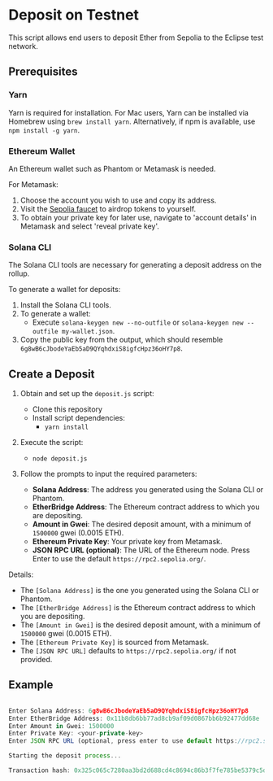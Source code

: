 # Deposit on Testnet

This script allows end users to deposit Ether from Sepolia to the Eclipse test network.

## Prerequisites

### Yarn

Yarn is required for installation. For Mac users, Yarn can be installed via Homebrew using `brew install yarn`. Alternatively, if npm is available, use `npm install -g yarn`.

### Ethereum Wallet

An Ethereum wallet such as Phantom or Metamask is needed.

For Metamask:

1. Choose the account you wish to use and copy its address.
2. Visit the [Sepolia faucet](https://sepoliafaucet.com/) to airdrop tokens to yourself.
3. To obtain your private key for later use, navigate to 'account details' in Metamask and select 'reveal private key'.

### Solana CLI

The Solana CLI tools are necessary for generating a deposit address on the rollup.

To generate a wallet for deposits:

1. Install the Solana CLI tools.
2. To generate a wallet:
   - Execute `solana-keygen new --no-outfile` or `solana-keygen new --outfile my-wallet.json`.
3. Copy the public key from the output, which should resemble `6g8wB6cJbodeYaEb5aD9QYqhdxiS8igfcHpz36oHY7p8`.

## Create a Deposit

1. Obtain and set up the `deposit.js` script:
   - Clone this repository
   - Install script dependencies:
     - `yarn install`
2. Execute the script:

   - `node deposit.js`

3. Follow the prompts to input the required parameters:
   - **Solana Address**: The address you generated using the Solana CLI or Phantom.
   - **EtherBridge Address**: The Ethereum contract address to which you are depositing.
   - **Amount in Gwei**: The desired deposit amount, with a minimum of `1500000` gwei (0.0015 ETH).
   - **Ethereum Private Key**: Your private key from Metamask.
   - **JSON RPC URL (optional)**: The URL of the Ethereum node. Press Enter to use the default `https://rpc2.sepolia.org/`.

Details:

- The `[Solana Address]` is the one you generated using the Solana CLI or Phantom.
- The `[EtherBridge Address]` is the Ethereum contract address to which you are depositing.
- The `[Amount in Gwei]` is the desired deposit amount, with a minimum of `1500000` gwei (0.0015 ETH).
- The `[Ethereum Private Key]` is sourced from Metamask.
- The `[JSON RPC URL]` defaults to `https://rpc2.sepolia.org/` if not provided.

## Example

````js node deposit.js

Enter Solana Address: 6g8wB6cJbodeYaEb5aD9QYqhdxiS8igfcHpz36oHY7p8
Enter EtherBridge Address: 0x11b8db6bb77ad8cb9af09d0867bb6b92477dd68e
Enter Amount in Gwei: 1500000
Enter Private Key: <your-private-key>
Enter JSON RPC URL (optional, press enter to use default https://rpc2.sepolia.org/):

Starting the deposit process...

Transaction hash: 0x325c065c7280aa3bd2d688cd4c8694c86b3f7fe785be5379c5d98731db0269cf```
````
